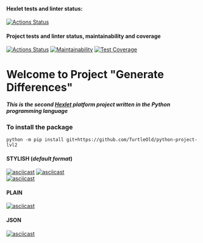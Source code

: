 #### Hexlet tests and linter status:
[![Actions Status](https://github.com/TurtleOld/python-project-lvl2/workflows/hexlet-check/badge.svg)](https://github.com/TurtleOld/python-project-lvl2/actions)
#### Project tests and linter status, maintainability and coverage
[![Actions Status](https://github.com/TurtleOld/python-project-lvl2/workflows/gendiff/badge.svg)](https://github.com/TurtleOld/python-project-lvl2/actions)
[![Maintainability](https://api.codeclimate.com/v1/badges/e4b6886b9fd5cee375a9/maintainability)](https://codeclimate.com/github/TurtleOld/python-project-lvl2/maintainability)
[![Test Coverage](https://api.codeclimate.com/v1/badges/e4b6886b9fd5cee375a9/test_coverage)](https://codeclimate.com/github/TurtleOld/python-project-lvl2/test_coverage)

# Welcome to Project "Generate Differences"  
##### _This is the second [Hexlet](https://ru.hexlet.io) platform project written in the Python programming language_


### To install the package  
    python -m pip install git+https://github.com/TurtleOld/python-project-lvl2

#### **STYLISH** (_default format_)    
[![asciicast](https://asciinema.org/a/459891.svg)](https://asciinema.org/a/459891)
[![asciicast](https://asciinema.org/a/460011.svg)](https://asciinema.org/a/460011)    
[![asciicast](https://asciinema.org/a/460510.svg)](https://asciinema.org/a/460510)

#### **PLAIN**    
[![asciicast](https://asciinema.org/a/460618.svg)](https://asciinema.org/a/460618)

#### **JSON**    
[![asciicast](https://asciinema.org/a/460621.svg)](https://asciinema.org/a/460621)